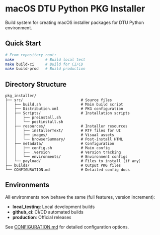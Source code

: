 # macOS DTU Python PKG Installer

Build system for creating macOS installer packages for DTU Python environment.

## Quick Start

```bash
# From repository root:
make              # Build local test
make build-ci     # Build for CI/CD
make build-prod   # Build production
```

## Directory Structure

```
pkg_installer/
├── src/                          # Source files
│   ├── build.sh                  # Main build script
│   ├── Distribution.xml          # PKG configuration
│   ├── Scripts/                  # Installation scripts
│   │   ├── preinstall.sh
│   │   └── postinstall.sh
│   ├── resources/                # Installer resources
│   │   ├── installerText/        # RTF files for UI
│   │   ├── images/               # Visual assets
│   │   └── browserSummary/       # Post-install HTML
│   ├── metadata/                 # Configuration
│   │   ├── config.sh             # Main config
│   │   ├── .version              # Version tracking
│   │   └── environments/         # Environment configs
│   └── payload/                  # Files to install (if any)
├── builds/                       # Output PKG files
└── CONFIGURATION.md              # Detailed config docs
```

## Environments

All environments now behave the same (full features, version increment):

- **local_testing**: Local development builds
- **github_ci**: CI/CD automated builds  
- **production**: Official releases

See [CONFIGURATION.md](CONFIGURATION.md) for detailed configuration options.